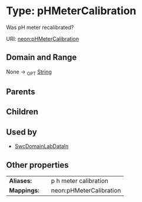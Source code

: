 
# Type: pHMeterCalibration


Was pH meter recalibrated?

URI: [neon:pHMeterCalibration](https://data.neonscience.org/pHMeterCalibration)


## Domain and Range

None ->  <sub>OPT</sub> [String](types/String.md)

## Parents


## Children


## Used by

 * [SwcDomainLabDataIn](SwcDomainLabDataIn.md)

## Other properties

|  |  |  |
| --- | --- | --- |
| **Aliases:** | | p h meter calibration |
| **Mappings:** | | neon:pHMeterCalibration |

